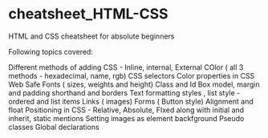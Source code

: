 # cheatsheet_HTML-CSS
HTML and CSS cheatsheet for absolute beginners

Following topics covered:

Different methods of adding CSS - Inline, internal, External
COlor ( all 3 methods - hexadecimal, name, rgb)
CSS selectors
Color properties in CSS
Web Safe Fonts ( sizes, weights and height)
Class and Id
Box model, margin and padding shorthand and borders
Text formatting styles , list style - ordered and list items
Links ( images)
Forms ( Button style)
Alignment and float
Positioning in CSS - Relative, Absolute, FIxed along with initial and inherit, static mentions
Setting images as element backfground
Pseudo classes
Global declarations